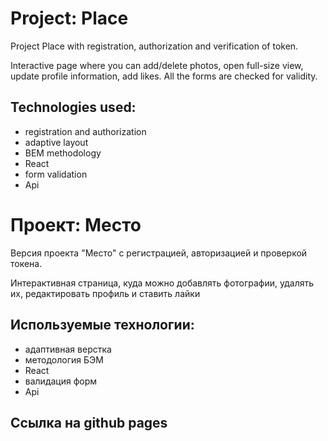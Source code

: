 # Project: Place
Project Place with registration, authorization and verification of token. 

Interactive page where you can add/delete photos, open full-size view,
update profile information, add likes. All the forms are checked for validity.

## Technologies used:
* registration and authorization
* adaptive layout
* BEM methodology
* React
* form validation
* Api

# Проект: Место
Версия проекта "Место" с регистрацией, авторизацией и проверкой токена.

Интерактивная страница, куда можно добавлять фотографии, удалять их, редактировать профиль и ставить лайки

## Используемые технологии:
* адаптивная верстка
* методология БЭМ
* React
* валидация форм
* Api

## Ссылка на github pages